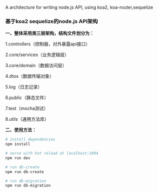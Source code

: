 A architecture for writing node.js API, using koa2, koa-router,sequelize

### 基于koa2 sequelize的node.js API架构

**一、整体采用类三层架构，结构文件划分为：**

1.controllers（控制器，对外暴露api接口）

2.core/services（业务逻辑层）

3.core/domain（数据访问层）

4.dtos（数据传输对象）

5.log（日志记录）

6.public（静态文件）

7.test（mocha测试）

8.utils（通用方法库）


**二、使用方法：**

``` bash
# install dependencies
npm install

# serve with hot reload at localhost:3004
npm run dev

# run db-create
npm run db-create

# run db-migration
npm run db-migration
```
